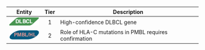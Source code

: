 |Entity|Tier|Description              |
|:----:|:----:|------------------------------|
|![DLBCL](images/icons/DLBCL_tier1.png) | 1 | High-confidence DLBCL gene|
|![PMBL](images/icons/PMBL_tier2.png) | 2 | Role of HLA-C mutations in PMBL requires confirmation|
